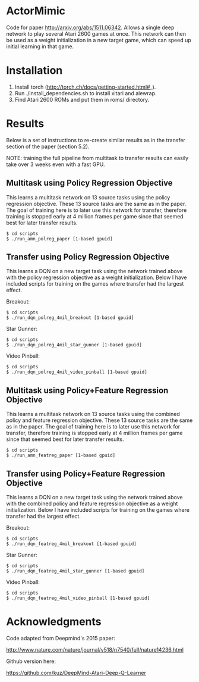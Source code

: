 # ActorMimic
Code for paper http://arxiv.org/abs/1511.06342.
Allows a single deep network to play several Atari 2600 games at once. This network can then be used as a weight initialization in a new target game, which can speed up initial learning in that game. 

# Installation

1. Install torch (http://torch.ch/docs/getting-started.html#_).
2. Run ./install_dependencies.sh to install xitari and alewrap.
3. Find Atari 2600 ROMs and put them in roms/ directory.

# Results

Below is a set of instructions to re-create similar results as in the transfer section of the paper (section 5.2). 

NOTE: training the full pipeline from multitask to transfer results can easily take over 3 weeks even with a fast GPU.

## Multitask using Policy Regression Objective
This learns a multitask network on 13 source tasks using the policy regression objective. These 13 source tasks are the same as in the paper. The goal of training here is to later use this network for transfer, therefore training is stopped early at 4 million frames per game since that seemed best for later transfer results. 

    $ cd scripts
    $ ./run_amn_polreg_paper [1-based gpuid]

## Transfer using Policy Regression Objective
This learns a DQN on a new target task using the network trained above with the policy regression objective as a weight initialization. Below I have included scripts for training on the games where transfer had the largest effect.

Breakout:

    $ cd scripts
    $ ./run_dqn_polreg_4mil_breakout [1-based gpuid]
  
Star Gunner:

    $ cd scripts
    $ ./run_dqn_polreg_4mil_star_gunner [1-based gpuid]
  
Video Pinball:

    $ cd scripts
    $ ./run_dqn_polreg_4mil_video_pinball [1-based gpuid]
  
## Multitask using Policy+Feature Regression Objective
This learns a multitask network on 13 source tasks using the combined policy and feature regression objective. These 13 source tasks are the same as in the paper. The goal of training here is to later use this network for transfer, therefore training is stopped early at 4 million frames per game since that seemed best for later transfer results. 

    $ cd scripts
    $ ./run_amn_featreg_paper [1-based gpuid]

## Transfer using Policy+Feature Regression Objective
This learns a DQN on a new target task using the network trained above with the combined policy and feature regression objective as a weight initialization. Below I have included scripts for training on the games where transfer had the largest effect.

Breakout:

    $ cd scripts
    $ ./run_dqn_featreg_4mil_breakout [1-based gpuid]

Star Gunner:

    $ cd scripts
    $ ./run_dqn_featreg_4mil_star_gunner [1-based gpuid]
  
Video Pinball:

    $ cd scripts
    $ ./run_dqn_featreg_4mil_video_pinball [1-based gpuid]

# Acknowledgments

Code adapted from Deepmind's 2015 paper:

http://www.nature.com/nature/journal/v518/n7540/full/nature14236.html

Github version here:

https://github.com/kuz/DeepMind-Atari-Deep-Q-Learner
